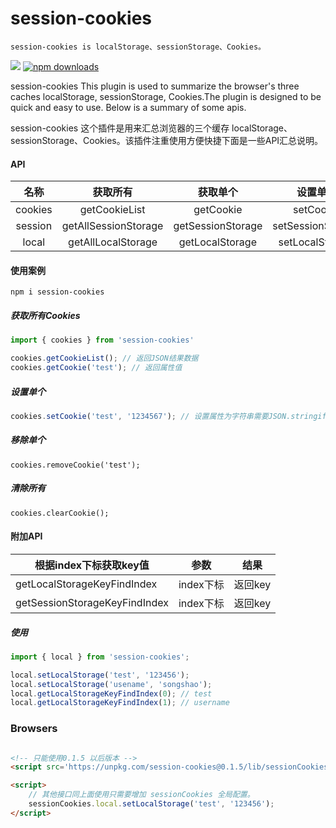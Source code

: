 # session-cookies

    session-cookies is localStorage、sessionStorage、Cookies。


 <a href="https://badge.fury.io/js/session-cookies"><img src="https://badge.fury.io/js/session-cookies.svg" /></a>
 [![npm downloads](https://img.shields.io/npm/dm/session-cookies.svg)](https://www.npmjs.com/package/session-cookies)


session-cookies This plugin is used to summarize the browser's three caches localStorage, sessionStorage, Cookies.The plugin is designed to be quick and easy to use. Below is a summary of some apis.

session-cookies 这个插件是用来汇总浏览器的三个缓存 localStorage、sessionStorage、Cookies。该插件注重使用方便快捷下面是一些API汇总说明。

#### API 

|  名称   |       获取所有       |     获取单个      |     设置单个      |       移除单个       |      清除所有       |
| :-----: | :------------------: | :---------------: | :---------------: | :------------------: | :-----------------: |
| cookies |    getCookieList     |     getCookie     |     setCookie     |     removeCookie     |     clearCookie     |
| session | getAllSessionStorage | getSessionStorage | setSessionStorage | removeSessionStorage | clearSessionStorage |
|  local  |  getAllLocalStorage  |  getLocalStorage  |  setLocalStorage  |  removeLocalStorage  |  clearLocalStorage  |



#### 使用案例

```shell
npm i session-cookies
```

##### 获取所有Cookies

```ts
import { cookies } from 'session-cookies'

cookies.getCookieList(); // 返回JSON结果数据
cookies.getCookie('test'); // 返回属性值
```

##### 设置单个

```ts
cookies.setCookie('test', '1234567'); // 设置属性为字符串需要JSON.stringify
```

##### 移除单个

```tsx
cookies.removeCookie('test');
```

##### 清除所有

```tsx
cookies.clearCookie();
```

#### 附加API

| 根据index下标获取key值        | 参数      | 结果    |
| ----------------------------- | --------- | ------- |
| getLocalStorageKeyFindIndex   | index下标 | 返回key |
| getSessionStorageKeyFindIndex | index下标 | 返回key |

##### 使用

```ts
import { local } from 'session-cookies';

local.setLocalStorage('test', '123456');
local.setLocalStorage('usename', 'songshao');
local.getLocalStorageKeyFindIndex(0); // test
local.getLocalStorageKeyFindIndex(1); // username
```

### Browsers

```html

<!-- 只能使用0.1.5 以后版本 -->
<script src='https://unpkg.com/session-cookies@0.1.5/lib/sessionCookies.js' ></script>

<script>
    // 其他接口同上面使用只需要增加 sessionCookies 全局配置。
    sessionCookies.local.setLocalStorage('test', '123456');
</script>

```
